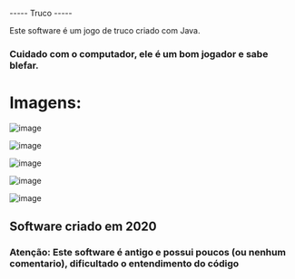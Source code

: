 ----- Truco -----

Este software é um jogo de truco criado com Java.

### Cuidado com o computador, ele é um bom jogador e sabe blefar. 

# Imagens: 

![image](https://user-images.githubusercontent.com/63523828/147301405-c0be6597-b2a4-4bcd-995f-fbfb28b2be75.png)

![image](https://user-images.githubusercontent.com/63523828/147301417-42dc2706-023f-4e03-b356-a466918d056a.png)

![image](https://user-images.githubusercontent.com/63523828/147301424-4dbcacb9-5af2-4825-b24c-c422800c663f.png)

![image](https://user-images.githubusercontent.com/63523828/147301440-81e246b3-be1f-4c57-8edf-530fb8882227.png)

![image](https://user-images.githubusercontent.com/63523828/147301515-8782efe9-ad53-418d-87a0-7846d6e354f5.png)


## Software criado em 2020

### Atenção: Este software é antigo e possui poucos (ou nenhum comentario), dificultado o entendimento do código
